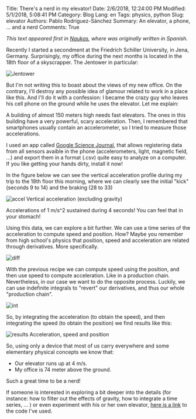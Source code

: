 Title: There's a nerd in my elevator!
Date: 2/6/2018, 12:24:00 PM
Modified: 5/1/2018, 5:08:41 PM
Category: Blog
Lang: en
Tags: physics, python
Slug: elevator
Authors: Pablo Rodríguez-Sánchez
Summary: An elevator, a phone, ... and a nerd
Comments: True

_This text appeared first in [Naukas](http://fuga.naukas.com/2018/02/06/un-empollon-en-mi-ascensor/), where was originally written in Spanish._

Recently I started a secondment at the Friedrich Schiller University, in Jena, Germany. Surprisingly, my office during the next months is located in the 18th floor of a skyscrapper. The Jentower in particular:

![Jentower](http://fuga.naukas.com/files/2018/02/2018-01-30-16.34.25-360x640.jpg)

But I'm not writing this to boast about the views of my new office. On the contrary, I'll destroy any possible idea of glamour related to work in a place like this. And I'll do it with a confession: I became the crazy guy who leaves his cell phone on the ground while he uses the elevator. Let me explain:

A building of almost 150 meters high needs fast elevators. The ones in this building have a very powerful, scary acceleration. Then, I remembered that smartphones usually contain an accelerometer, so I tried to measure those accelerations.

I used an app called [Google Science Journal](https://sciencejournal.withgoogle.com), that allows registering data from all sensors avaible in the phone (accelerometers, light, magnetic field, ...) and export them in a format (.csv) quite easy to analyze on a computer. If you like getting your hands dirty, install it now!

In the figure below we can see the vertical acceleration profile during my trip to the 18th floor this morning, where we can clearly see the initial "kick" (seconds 9 to 14) and the braking (28 to 33)

![accel](http://fuga.naukas.com/files/2018/02/acel1-580x391.png)
Vertical acceleration (excluding gravity)

Accelerations of 1 m/s^2 sustained during 4 seconds! You can feel that in your stomach!

Using this data, we can explore a bit further. We can use a time series of the acceleration to compute speed and position. How? Maybe you remember from high school's physics that position, speed and acceleration are related through derivatives. More specifically.

![diff](http://fuga.naukas.com/files/2018/02/diff.png)

With the previous recipe we can compute speed using the position, and then use speed to compute acceleration. Like in a production chain. Nevertheless, in our case we want to do the opposite process. Luckily, we can use indefinite integrals to "revert" our derivatives, and thus our whole "production chain".

![int](http://fuga.naukas.com/files/2018/02/int.png)

So, by integrating the acceleration (to obtain the speed), and then integrating the speed (to obtain the position) we find results like this:

![results](http://fuga.naukas.com/files/2018/02/all-580x564.png)
Acceleration, speed and position

So, using only a device that most of us carry everywhere and some elementary physical concepts we know that:

- Our elevator runs up at 4 m/s.
- My office is 74 meter above the ground.

Such a great time to be a nerd!

If someone is interested in exploring a bit deeper into the details (for instance: how to filter out the effects of gravity, how to integrate a time series, ... ) or even experiment with his or her own elevator, [here is a link](https://github.com/PabRod/elevator-tool) to the code I've used.
